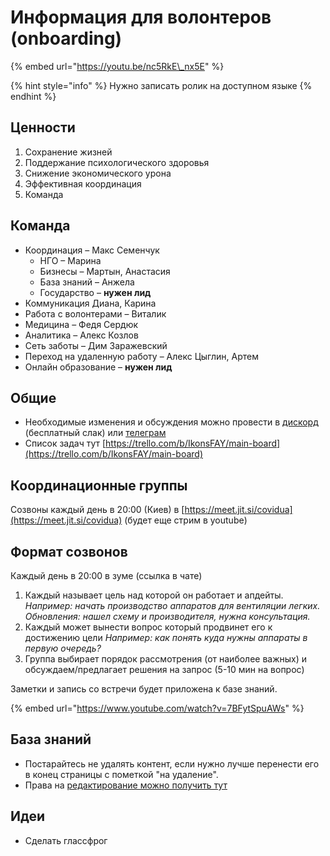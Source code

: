 # Информация для волонтеров \(onboarding\)

{% embed url="https://youtu.be/nc5RkE\_nx5E" %}

{% hint style="info" %}
Нужно записать ролик на доступном языке
{% endhint %}

## Ценности

1. Сохранение жизней
2. Поддержание психологического здоровья
3. Снижение экономического урона
4. Эффективная координация
5. Команда

## Команда

* Координация – Макс Семенчук
  * НГО – Марина
  * Бизнесы – Мартын, Анастасия
  * База знаний – Анжела
  * Государство – **нужен лид**
* Коммуникация Диана, Карина
* Работа с волонтерами – Виталик
* Медицина – Федя Сердюк
* Аналитика – Алекс Козлов
* Сеть заботы – Дим Заражевский
* Переход на удаленную работу – Алекс Цыглин, Артем
* Онлайн образование – **нужен лид**

## Общие

* Необходимые изменения и обсуждения можно провести в [дискорд](https://discord.gg/jrcwfH) \(бесплатный слак\) или [телеграм](https://t.me/stopcovidua)
* Список задач тут [https://trello.com/b/IkonsFAY/main-board](https://trello.com/b/IkonsFAY/main-board)

## Координационные группы

Созвоны каждый день в 20:00 \(Киев\) в [https://meet.jit.si/covidua](https://meet.jit.si/covidua) \(будет еще стрим в youtube\)

## Формат созвонов

Каждый день в 20:00 в зуме \(ссылка в чате\)

1. Каждый называет цель над которой он работает и апдейты. _Например: начать производство аппаратов для вентиляции легких. Обновления: нашел схему и производителя, нужна консультация._ 
2. Каждый может вынести вопрос который продвинет его к достижению цели _Например: как понять куда нужны аппараты в первую очередь?_ 
3. Группа выбирает порядок рассмотрения \(от наиболее важных\) и обсуждаем/предлагает решения на запрос \(5-10 мин на вопрос\)

Заметки и запись со встречи будет приложена к базе знаний.

{% embed url="https://www.youtube.com/watch?v=7BFytSpuAWs" %}

## База знаний

* Постарайтесь не удалять контент, если нужно лучше перенести его в конец страницы с пометкой "на удаление".
* Права на [редактирование можно получить тут](https://app.gitbook.com/invite/dgov?invite=-M2JRBARwkcPd9AED8KT)

## Идеи

* Сделать глассфрог

